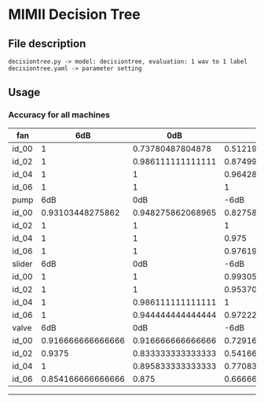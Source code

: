 # MIMII Decision Tree

## File description
```
decisiontree.py -> model: decisiontree, evaluation: 1 wav to 1 label
decisiontree.yaml -> parameter setting

```


## Usage

###   Accuracy for all machines

|fan 	  |6dB			              |0dB              			|-6dB           	     	|
|-------|-----------------------|-----------------------|-----------------------|
|id_00	|1	                    |0.73780487804878  	    |0.512195121951219    	|
|id_02	|1			                |0.986111111111111	    |0.874999999999999    	|
|id_04	|1			                |1	                    |0.964285714285714  	  |
|id_06	|1			                |1			                |1                    	|
|pump	  |6dB			              |0dB			              |-6dB	       	        	|
|id_00	|0.93103448275862	      |0.948275862068965	    |0.827586206896551		  |
|id_02	|1			                |1			                |1 		     	            |
|id_04	|1			                |1              			  |0.975    	    	     	|
|id_06	|1			                |1			                |0.976190476190476      |
|slider	|6dB			              |0dB			              |-6dB     		          |
|id_00	|1			                |1			                |0.993055555555555   	  |
|id_02	|1	                    |1			                |0.953703703703703	    |
|id_04	|1			                |0.986111111111111			|1    	                |
|id_06	|1		                 	|0.944444444444444		  |0.972222222222222    	|
|valve	|6dB			              |0dB	               		|-6dB			              |
|id_00	|0.916666666666666			|0.916666666666666    	|0.729166666666666		  |
|id_02	|0.9375	                |0.833333333333333	    |0.541666666666666			|
|id_04	|1	                    |0.895833333333333			|0.770833333333333    	|
|id_06	|0.854166666666666	    |0.875			            |0.666666666666666    	|

------------------------------------------------------------------------------------------
